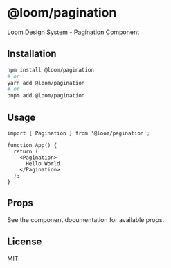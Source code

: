 # @loom/pagination

Loom Design System - Pagination Component

## Installation

```bash
npm install @loom/pagination
# or
yarn add @loom/pagination
# or
pnpm add @loom/pagination
```

## Usage

```tsx
import { Pagination } from '@loom/pagination';

function App() {
  return (
    <Pagination>
      Hello World
    </Pagination>
  );
}
```

## Props

See the component documentation for available props.

## License

MIT
